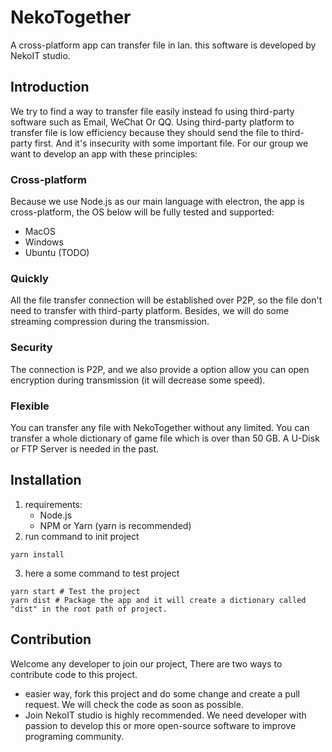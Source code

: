 # NekoTogether
A cross-platform app can transfer file in lan. this software is developed by NekoIT studio.
## Introduction
We try to find a way to transfer file easily instead fo using third-party software such as Email, WeChat Or QQ.
Using third-party platform to transfer file is low efficiency because they should send the file to third-party first. And it's insecurity with some important file. For our group we want to develop an app with these principles:

### Cross-platform
Because we use  Node.js as our main language with electron, the app is cross-platform, the OS below will be fully tested and supported:
- MacOS
- Windows
- Ubuntu (TODO)

### Quickly
All the file transfer connection will be established over P2P, so the file don't need to transfer with third-party platform.
Besides, we will do some streaming compression during the transmission.

### Security
The connection is P2P, and we also provide a option allow you can open encryption during transmission (it will decrease some speed).

### Flexible
You can transfer any file with NekoTogether without any limited. You can transfer a whole dictionary of game file which is over than 50 GB.
A U-Disk or FTP Server is needed in the past.

## Installation
1. requirements:
   - Node.js
   - NPM or Yarn (yarn is recommended)
2. run command to init project
``` shell
yarn install
```
3. here a some command to test project
```shell
yarn start # Test the project
yarn dist # Package the app and it will create a dictionary called "dist" in the root path of project.
```

## Contribution
Welcome any developer to join our project, There are two ways to contribute code to this project.
- easier way, fork this project and do some change and create a pull request. We will check the code as soon as possible.
- Join NekoIT studio is highly recommended. We need developer with passion to develop this or more open-source software to improve programing community.
